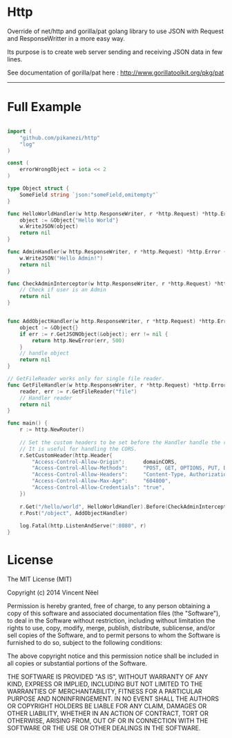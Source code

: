 Http
====

Override of net/http and gorilla/pat golang library to use JSON with Request and ResponseWritter in a more easy way.

Its purpose is to create web server sending and receiving JSON data in few lines.

See documentation of gorilla/pat here : http://www.gorillatoolkit.org/pkg/pat

---

Full Example
====

```go

import (
	"github.com/pikanezi/http"
	"log"
)

const (
	errorWrongObject = iota << 2
)

type Object struct {
	SomeField string `json:"someField,omitempty"`
}

func HelloWorldHandler(w http.ResponseWriter, r *http.Request) *http.Error {
	object := &Object{"Hello World"}
	w.WriteJSON(object)
	return nil
}

func AdminHandler(w http.ResponseWriter, r *http.Request) *http.Error {
	w.WriteJSON("Hello Admin!")
	return nil
}

func CheckAdminInterceptor(w http.ResponseWriter, r *http.Request) *http.Error {
	// Check if user is an Admin
	return nil
}


func AddObjectHandler(w http.ResponseWriter, r *http.Request) *http.Error {
	object := &Object{}
	if err := r.GetJSONObject(&object); err != nil {
		return http.NewError(err, 500)
	}
	// handle object
	return nil
}

// GetFileReader works only for single file reader.
func GetFileHandler(w http.ResponseWriter, r *http.Request) *http.Error {
	reader, err := r.GetFileReader("file")
	// Handler reader
	return nil
}

func main() {
	r := http.NewRouter()
    
	// Set the custom headers to be set before the Handler handle the request.
	// It is useful for handling the CORS.
	r.SetCustomHeader(http.Header{
		"Access-Control-Allow-Origin":      domainCORS,
		"Access-Control-Allow-Methods":     "POST, GET, OPTIONS, PUT, DELETE",
		"Access-Control-Allow-Headers":     "Content-Type, Authorization, Accept, x-api-key",
		"Access-Control-Allow-Max-Age":     "604800",
		"Access-Control-Allow-Credentials": "true",
	})
	
	r.Get("/hello/world", HelloWorldHandler).Before(CheckAdminInterceptor)
    r.Post("/object", AddObjectHandler)
    
	log.Fatal(http.ListenAndServe(":8080", r)
}

```

License
====

The MIT License (MIT)

Copyright (c) 2014 Vincent Nëel

Permission is hereby granted, free of charge, to any person obtaining a copy
of this software and associated documentation files (the "Software"), to deal
in the Software without restriction, including without limitation the rights
to use, copy, modify, merge, publish, distribute, sublicense, and/or sell
copies of the Software, and to permit persons to whom the Software is
furnished to do so, subject to the following conditions:

The above copyright notice and this permission notice shall be included in all
copies or substantial portions of the Software.

THE SOFTWARE IS PROVIDED "AS IS", WITHOUT WARRANTY OF ANY KIND, EXPRESS OR
IMPLIED, INCLUDING BUT NOT LIMITED TO THE WARRANTIES OF MERCHANTABILITY,
FITNESS FOR A PARTICULAR PURPOSE AND NONINFRINGEMENT. IN NO EVENT SHALL THE
AUTHORS OR COPYRIGHT HOLDERS BE LIABLE FOR ANY CLAIM, DAMAGES OR OTHER
LIABILITY, WHETHER IN AN ACTION OF CONTRACT, TORT OR OTHERWISE, ARISING FROM,
OUT OF OR IN CONNECTION WITH THE SOFTWARE OR THE USE OR OTHER DEALINGS IN THE
SOFTWARE.
